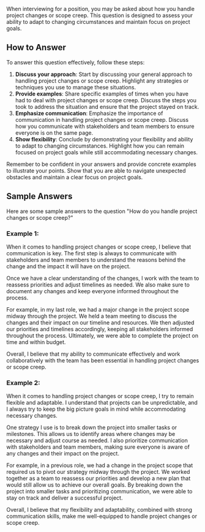 
When interviewing for a position, you may be asked about how you handle project changes or scope creep. This question is designed to assess your ability to adapt to changing circumstances and maintain focus on project goals.

How to Answer
-------------

To answer this question effectively, follow these steps:

1. **Discuss your approach**: Start by discussing your general approach to handling project changes or scope creep. Highlight any strategies or techniques you use to manage these situations.
2. **Provide examples**: Share specific examples of times when you have had to deal with project changes or scope creep. Discuss the steps you took to address the situation and ensure that the project stayed on track.
3. **Emphasize communication**: Emphasize the importance of communication in handling project changes or scope creep. Discuss how you communicate with stakeholders and team members to ensure everyone is on the same page.
4. **Show flexibility**: Conclude by demonstrating your flexibility and ability to adapt to changing circumstances. Highlight how you can remain focused on project goals while still accommodating necessary changes.

Remember to be confident in your answers and provide concrete examples to illustrate your points. Show that you are able to navigate unexpected obstacles and maintain a clear focus on project goals.

Sample Answers
--------------

Here are some sample answers to the question "How do you handle project changes or scope creep?"

### Example 1:

When it comes to handling project changes or scope creep, I believe that communication is key. The first step is always to communicate with stakeholders and team members to understand the reasons behind the change and the impact it will have on the project.

Once we have a clear understanding of the changes, I work with the team to reassess priorities and adjust timelines as needed. We also make sure to document any changes and keep everyone informed throughout the process.

For example, in my last role, we had a major change in the project scope midway through the project. We held a team meeting to discuss the changes and their impact on our timeline and resources. We then adjusted our priorities and timelines accordingly, keeping all stakeholders informed throughout the process. Ultimately, we were able to complete the project on time and within budget.

Overall, I believe that my ability to communicate effectively and work collaboratively with the team has been essential in handling project changes or scope creep.

### Example 2:

When it comes to handling project changes or scope creep, I try to remain flexible and adaptable. I understand that projects can be unpredictable, and I always try to keep the big picture goals in mind while accommodating necessary changes.

One strategy I use is to break down the project into smaller tasks or milestones. This allows us to identify areas where changes may be necessary and adjust course as needed. I also prioritize communication with stakeholders and team members, making sure everyone is aware of any changes and their impact on the project.

For example, in a previous role, we had a change in the project scope that required us to pivot our strategy midway through the project. We worked together as a team to reassess our priorities and develop a new plan that would still allow us to achieve our overall goals. By breaking down the project into smaller tasks and prioritizing communication, we were able to stay on track and deliver a successful project.

Overall, I believe that my flexibility and adaptability, combined with strong communication skills, make me well-equipped to handle project changes or scope creep.
